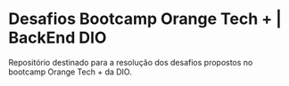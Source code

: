 # Desafios Bootcamp Orange Tech + | BackEnd DIO

Repositório destinado para a resolução dos desafios propostos no bootcamp Orange Tech + da DIO.
